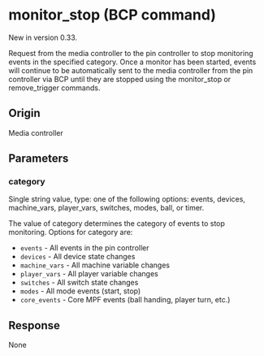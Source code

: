 
# monitor_stop (BCP command)

New in version 0.33.

Request from the media controller to the pin controller to stop monitoring events in the specified category. Once a monitor has been started, events will continue to be automatically sent to the media controller from the pin controller via BCP until they are stopped using the monitor_stop or remove_trigger commands.

## Origin
Media controller

## Parameters
### category
Single string value, type: one of the following options: events, devices, machine_vars, player_vars, switches, modes, ball, or timer.

The value of category determines the category of events to stop monitoring. Options for category are:

* `events` - All events in the pin controller
* `devices` - All device state changes
* `machine_vars` - All machine variable changes
* `player_vars` - All player variable changes
* `switches` - All switch state changes
* `modes` - All mode events (start, stop)
* `core_events` - Core MPF events (ball handing, player turn, etc.)

## Response
None
